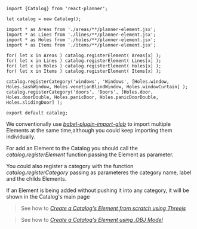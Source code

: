 ``` es6
import {Catalog} from 'react-planner';

let catalog = new Catalog();

import * as Areas from './areas/**/planner-element.jsx';
import * as Lines from './lines/**/planner-element.jsx';
import * as Holes from './holes/**/planner-element.jsx';
import * as Items from './items/**/planner-element.jsx';

for( let x in Areas ) catalog.registerElement( Areas[x] );
for( let x in Lines ) catalog.registerElement( Lines[x] );
for( let x in Holes ) catalog.registerElement( Holes[x] );
for( let x in Items ) catalog.registerElement( Items[x] );

catalog.registerCategory('windows', 'Windows', [Holes.window, Holes.sashWindow, Holes.venetianBlindWindow, Holes.windowCurtain] );
catalog.registerCategory('doors', 'Doors', [Holes.door, Holes.doorDouble, Holes.panicDoor, Holes.panicDoorDouble, Holes.slidingDoor] );

export default catalog;

```

We conventionally use [*babel-plugin-import-glob*](https://github.com/novemberborn/babel-plugin-import-glob) to import multiple Elements at the same time,although you could keep importing them individually.

For add an Element to the Catalog you should call the *catalog.registerElement* function passing the Element as parameter.

You could also register a category with the function *catalog.registerCategory* passing as parameteres the category name, label and the childs Elements.

If an Element is being added without pushing it into any category, it will be shown in the Catalog's main page

> See how to [*Create a Catalog's Element from scratch using Threejs*](HOW_TO_CREATE_AN_ELEMENT.md)

> See how to [*Create a Catalog's Element using .OBJ Model*](HOW_TO_ADD_OBJ_MODEL.md)
